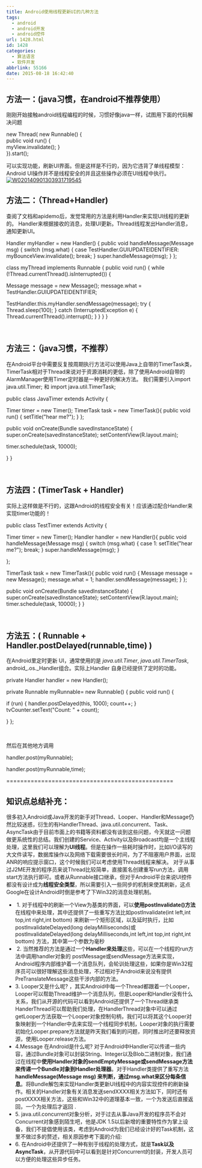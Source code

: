 ```yaml
---
title: Android使用线程更新UI的几种方法
tags:
  - android
  - android开发
  - android控件
url: 1428.html
id: 1428
categories:
  - 算法语言
  - 软件开发
abbrlink: 55166
date: 2015-08-18 16:42:40
---
```


**方法一：(java习惯，在android不推荐使用）**
------------------------------

刚刚开始接触android线程编程的时候，习惯好像java一样，试图用下面的代码解决问题

new Thread( new Runnable() {  
   public void run() {    
       myView.invalidate(); 
  }           
}).start();

可以实现功能，刷新UI界面。但是这样是不行的，因为它违背了单线程模型：Android UI操作并不是线程安全的并且这些操作必须在UI线程中执行。 [![W020140901303931719545](http://wangbaiyuan.cn/wp-content/uploads/2015/08/W020140901303931719545.jpg)](http://wangbaiyuan.cn/wp-content/uploads/2015/08/W020140901303931719545.jpg)

**方法二：（Thread+Handler)**
------------------------

查阅了文档和apidemo后，发觉常用的方法是利用Handler来实现UI线程的更新的。 Handler来根据接收的消息，处理UI更新。Thread线程发出Handler消息，通知更新UI。

Handler myHandler = new Handler() { 
public void handleMessage(Message msg) { 
switch (msg.what) { 
case TestHandler.GUIUPDATEIDENTIFIER: 
myBounceView.invalidate(); 
break; 
} 
super.handleMessage(msg); 
} 
};

class myThread implements Runnable { 
public void run() { 
while (!Thread.currentThread().isInterrupted()) { 

Message message = new Message(); 
message.what = TestHandler.GUIUPDATEIDENTIFIER; 

TestHandler.this.myHandler.sendMessage(message); 
try { 
Thread.sleep(100); 
} catch (InterruptedException e) { 
Thread.currentThread().interrupt(); 
} 
} 
} 
}

 

**方法三：（java习惯，不推荐）**
--------------------

在Android平台中需要反复按周期执行方法可以使用Java上自带的TimerTask类，TimerTask相对于Thread来说对于资源消耗的更低，除了使用Android自带的AlarmManager使用Timer定时器是一种更好的解决方法。 我们需要引入import java.util.Timer; 和 import java.util.TimerTask;

public class JavaTimer extends Activity { 

Timer timer = new Timer(); 
TimerTask task = new TimerTask(){ 
public void run() { 
setTitle("hear me?"); 
} 
}; 

public void onCreate(Bundle savedInstanceState) { 
super.onCreate(savedInstanceState); 
setContentView(R.layout.main); 

timer.schedule(task, 10000); 

} 
}

 

**方法四：(TimerTask + Handler)**
-----------------------------

实际上这样做是不行的，这跟Android的线程安全有关！应该通过配合Handler来实现timer功能的！

public class TestTimer extends Activity { 

Timer timer = new Timer(); 
Handler handler = new Handler(){ 
public void handleMessage(Message msg) { 
switch (msg.what) { 
case 1: 
setTitle("hear me?"); 
break; 
} 
super.handleMessage(msg); 
} 

};  

TimerTask task = new TimerTask(){ 
public void run() { 
Message message = new Message(); 
message.what = 1; 
handler.sendMessage(message); 
} 
};  

public void onCreate(Bundle savedInstanceState) { 
super.onCreate(savedInstanceState); 
setContentView(R.layout.main); 
 
timer.schedule(task, 10000); 
} 
}

 

**方法五：( Runnable + Handler.postDelayed(runnable,time) )**
---------------------------------------------------------

在Android里定时更新 UI，通常使用的是 _java.util.Timer_, _java.util.TimerTask_, android_.os._Handler组合。实际上Handler 自身已经提供了定时的功能。

private Handler handler = new Handler(); 

private Runnable myRunnable= new Runnable() { 
public void run() { 

if (run) { 
handler.postDelayed(this, 1000); 
count++; 
} 
tvCounter.setText("Count: " + count); 

} 
};

 

然后在其他地方调用

handler.post(myRunnable);

handler.post(myRunnable,time);

================================================

**知识点总结补充：**
------------

很多初入Android或Java开发的新手对Thread、Looper、Handler和Message仍然比较迷惑，衍生的有HandlerThread、java.util.concurrent、Task、AsyncTask由于目前市面上的书籍等资料都没有谈到这些问题，今天就这一问题做更系统性的总结。我们创建的Service、Activity以及Broadcast均是一个主线程处理，这里我们可以理解为**UI线程**。但是在操作一些耗时操作时，比如I/O读写的大文件读写，数据库操作以及网络下载需要很长时间，为了不阻塞用户界面，出现ANR的响应提示窗口，这个时候我们可以考虑使用Thread线程来解决。 对于从事过J2ME开发的程序员来说Thread比较简单，直接匿名创建重写run方法，调用start方法执行即可。或者从Runnable接口继承，但对于Android平台来说UI控件都没有设计成为**线程安全类型**，所以需要引入一些同步的机制来使其刷新，这点Google在设计Android时倒是参考了下Win32的消息处理机制。

*    1\. 对于线程中的刷新一个View为基类的界面，可以**使用postInvalidate()方法**在线程中来处理，其中还提供了一些重写方法比如postInvalidate(int left,int top,int right,int bottom) 来刷新一个矩形区域，以及延时执行，比如postInvalidateDelayed(long delayMilliseconds)或postInvalidateDelayed(long delayMilliseconds,int left,int top,int right,int bottom) 方法，其中第一个参数为毫秒
*    2\. 当然推荐的方法是通过一个**Handler来处理**这些，可以在一个线程的run方法中调用handler对象的 postMessage或sendMessage方法来实现，Android程序内部维护着一个消息队列，会轮训处理这些，如果你是Win32程序员可以很好理解这些消息处理，不过相对于Android来说没有提供 PreTranslateMessage这些干涉内部的方法。
*   3\. Looper又是什么呢? ，其实Android中每一个Thread都跟着一个Looper，Looper可以帮助Thread维护一个消息队列，但是Looper和Handler没有什么关系，我们从开源的代码可以看到Android还提供了一个Thread继承类HanderThread可以帮助我们处理，在HandlerThread对象中可以通过getLooper方法获取一个Looper对象控制句柄，我们可以将其这个Looper对象映射到一个Handler中去来实现一个线程同步机制，Looper对象的执行需要初始化Looper.prepare方法就是昨天我们看到的问题，同时推出时还要释放资源，使用Looper.release方法。
*   4.Message 在Android是什么呢? 对于Android中Handler可以传递一些内容，通过Bundle对象可以封装String、Integer以及Blob二进制对象，我们通过在线程中**使用Handler对象的sendEmptyMessage或sendMessage方法来传递一个Bundle对象到Handler处理器**。对于Handler类提供了重写方法**handleMessage(Message msg) 来判断，通过msg.what来区分每条信息**。将Bundle解包来实现Handler类更新UI线程中的内容实现控件的刷新操作。相关的Handler对象有关消息发送sendXXXX相关方法如下，同时还有postXXXX相关方法，这些和Win32中的道理基本一致，一个为发送后直接返回，一个为处理后才返回 .
*   5\. java.util.concurrent对象分析，对于过去从事Java开发的程序员不会对Concurrent对象感到陌生吧，他是JDK 1.5以后新增的重要特性作为掌上设备，我们不提倡使用该类，考虑到Android为我们已经设计好的Task机制，这里不做过多的赘述，相关原因参考下面的介绍:
*   6\. 在Android中还提供了一种有别于线程的处理方式，就是**Task以及AsyncTask**，从开源代码中可以看到是针对Concurrent的封装，开发人员可以方便的处理这些异步任务。